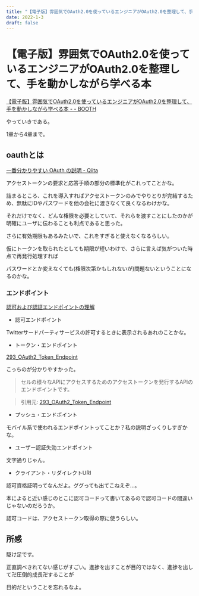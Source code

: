 ```yaml
---
title: "【電子版】雰囲気でOAuth2.0を使っているエンジニアがOAuth2.0を整理して、手を動かしながら学べる本"
date: 2022-1-3
draft: false
---
```

# 【電子版】雰囲気でOAuth2.0を使っているエンジニアがOAuth2.0を整理して、手を動かしながら学べる本



[【電子版】雰囲気でOAuth2.0を使っているエンジニアがOAuth2.0を整理して、手を動かしながら学べる本 - - BOOTH](https://booth.pm/ja/items/1296585)



やっていきである。



1章から4章まで。



## oauthとは



[一番分かりやすい OAuth の説明 - Qiita](https://qiita.com/TakahikoKawasaki/items/e37caf50776e00e733be)



アクセストークンの要求と応答手順の部分の標準化がこれってことかな。



詰まるところ、これを導入すればアクセストークンのみでやりとりが完結するため、無駄にIDやパスワードを他の会社に渡さなくて良くなるわけかな。



それだけでなく、どんな権限を必要としていて、それらを渡すことにしたのかが明確にユーザに伝わることも利点であると思った。



さらに有効期限もあるみたいで、これをすぎると使えなくなるらしい。



仮にトークンを取られたとしても期限が短いわけで、さらに言えば気がついた時点で再発行処理すれば



パスワードとか変えなくても(権限次第かもしれないが)問題ないということになるのかな。



### エンドポイント



[ 認可および認証エンドポイントの理解](https://docs.oracle.com/cd/E68486_01/oam/AIAAG/GUID-BA8542ED-6D75-4C3F-B2E9-1C02D8E42D03.htm)



+ 認可エンドポイント



Twitterサードパーティサービスの許可するときに表示されるあれのことかな。



+ トークン・エンドポイント



[293_OAuth2_Token_Endpoint](https://personium.io/docs/ja/apiref/current/293_OAuth2_Token_Endpoint.html)



こっちのが分かりやすかった。



> セルの様々なAPIにアクセスするためのアクセストークンを発行するAPIのエンドポイントです。

> 引用元: [293_OAuth2_Token_Endpoint](https://personium.io/docs/ja/apiref/current/293_OAuth2_Token_Endpoint.html)



+ プッシュ・エンドポイント



モバイル系で使われるエンドポイントってことか？私の説明ざっくりしすぎかな。



+ ユーザー認証失効エンドポイント



文字通りじゃん。



+ クライアント・リダイレクトURI



認可資格証明ってなんだよ。ググっても出てこねえぞ...。



本によると近い感じのとこに認可コードって書いてあるので認可コードの間違いじゃないのだろうか。



認可コードは、アクセストークン取得の際に使うらしい。



## 所感



駆け足です。



正直調べきれてない感じがすごい。進捗を出すことが目的ではなく、進捗を出して卍圧倒的成長卍することが



目的だということを忘れるなよ。

